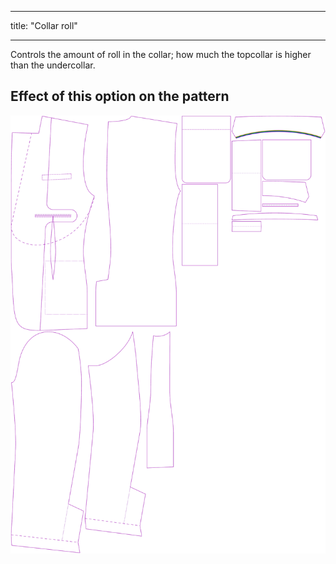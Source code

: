 - - -
title: "Collar roll"
- - -

Controls the amount of roll in the collar; how much the topcollar is higher than the undercollar.

## Effect of this option on the pattern

![This image shows the effect of this option by superimposing several variants that have a different value for this option](jaeger_collarroll_sample.svg "Effect of this option on the pattern")
